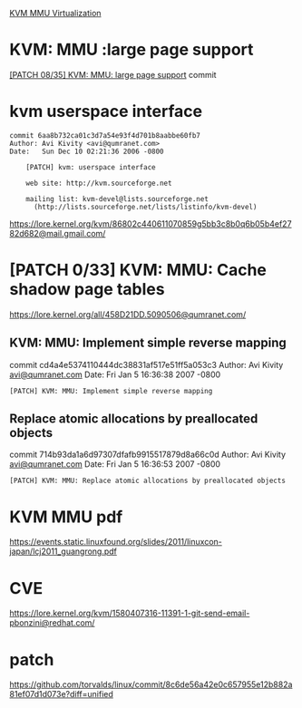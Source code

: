[KVM MMU Virtualization](https://events.static.linuxfound.org/slides/2011/linuxcon-japan/lcj2011_guangrong.pdf)

# KVM: MMU :large page support
[\[PATCH 08/35\] KVM: MMU: large page support](https://marc.info/?l=linux-kernel&m=120725194206911&w=2)
commit 


# kvm userspace interface
```
commit 6aa8b732ca01c3d7a54e93f4d701b8aabbe60fb7
Author: Avi Kivity <avi@qumranet.com>
Date:   Sun Dec 10 02:21:36 2006 -0800

    [PATCH] kvm: userspace interface

    web site: http://kvm.sourceforge.net

    mailing list: kvm-devel@lists.sourceforge.net
      (http://lists.sourceforge.net/lists/listinfo/kvm-devel)
```
https://lore.kernel.org/kvm/86802c440611070859g5bb3c8b0q6b05b4ef2782d682@mail.gmail.com/

# [PATCH 0/33] KVM: MMU: Cache shadow page tables
https://lore.kernel.org/all/458D21DD.5090506@qumranet.com/
## KVM: MMU: Implement simple reverse mapping
commit cd4a4e5374110444dc38831af517e51ff5a053c3
Author: Avi Kivity <avi@qumranet.com>
Date:   Fri Jan 5 16:36:38 2007 -0800

    [PATCH] KVM: MMU: Implement simple reverse mapping


## Replace atomic allocations by preallocated objects
commit 714b93da1a6d97307dfafb9915517879d8a66c0d
Author: Avi Kivity <avi@qumranet.com>
Date:   Fri Jan 5 16:36:53 2007 -0800

    [PATCH] KVM: MMU: Replace atomic allocations by preallocated objects



# KVM MMU pdf
https://events.static.linuxfound.org/slides/2011/linuxcon-japan/lcj2011_guangrong.pdf


# CVE 
https://lore.kernel.org/kvm/1580407316-11391-1-git-send-email-pbonzini@redhat.com/
# patch
https://github.com/torvalds/linux/commit/8c6de56a42e0c657955e12b882a81ef07d1d073e?diff=unified
